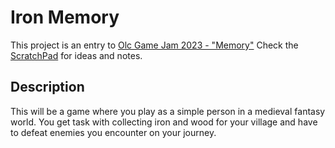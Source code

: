 # Iron Memory

This project is an entry to [Olc Game Jam 2023 - "Memory"](https://itch.io/jam/olc-codejam-2023)
Check the [ScratchPad](ScratchPad.md) for ideas and notes.

## Description

This will be a game where you play as a simple person in a medieval fantasy world.
You get task with collecting iron and wood for your village and have to defeat enemies you encounter on your journey.

## 


